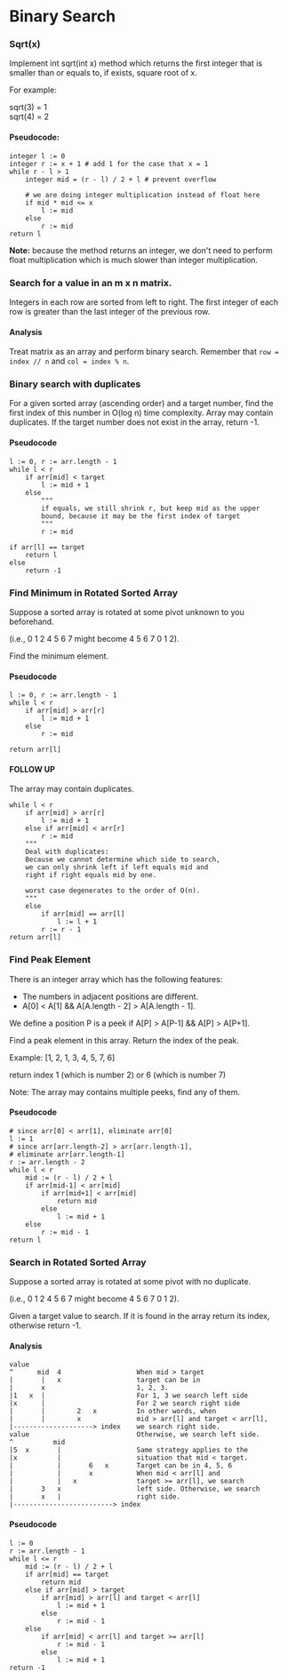 # Binary Search

### Sqrt(x)
Implement int sqrt(int x) method which returns the first integer that is smaller than or equals to, if exists, square root of x.

For example: 

sqrt(3) = 1  
sqrt(4) = 2

#### Pseudocode:
```
integer l := 0
integer r := x + 1 # add 1 for the case that x = 1
while r - l > 1
    integer mid = (r - l) / 2 + l # prevent overflow
    
    # we are doing integer multiplication instead of float here
    if mid * mid <= x
        l := mid
    else
        r := mid
return l
```

**Note:** because the method returns an integer, we don't need to perform float multiplication which is much slower than integer multiplication.

### Search for a value in an m x n matrix.
Integers in each row are sorted from left to right.
The first integer of each row is greater than the last integer of the previous row.

#### Analysis
Treat matrix as an array and perform binary search. Remember that `row = index // n` and `col = index % n`.

### Binary search with duplicates
For a given sorted array (ascending order) and a target number, find the first index of this number in O(log n) time complexity. Array may contain duplicates. If the target number does not exist in the array, return -1.

#### Pseudocode
```
l := 0, r := arr.length - 1
while l < r
    if arr[mid] < target
        l := mid + 1
    else
        """
        if equals, we still shrink r, but keep mid as the upper
        bound, because it may be the first index of target 
        """
        r := mid
        
if arr[l] == target
    return l
else
    return -1
```

### Find Minimum in Rotated Sorted Array
Suppose a sorted array is rotated at some pivot unknown to you beforehand.

(i.e., 0 1 2 4 5 6 7 might become 4 5 6 7 0 1 2).

Find the minimum element.

#### Pseudocode
```
l := 0, r := arr.length - 1
while l < r
    if arr[mid] > arr[r]
        l := mid + 1
    else
        r := mid
        
return arr[l]
```

#### FOLLOW UP
The array may contain duplicates.

```
while l < r
    if arr[mid] > arr[r]
        l := mid + 1
    else if arr[mid] < arr[r]
        r := mid
    """
    Deal with duplicates:
    Because we cannot determine which side to search, 
    we can only shrink left if left equals mid and
    right if right equals mid by one.
    
    worst case degenerates to the order of O(n).
    """
    else
        if arr[mid] == arr[l]
            l := l + 1
        r := r - 1
return arr[l]
```

### Find Peak Element
There is an integer array which has the following features:
  * The numbers in adjacent positions are different.
  * A[0] < A[1] && A[A.length - 2] > A[A.length - 1].

We define a position P is a peek if A[P] > A[P-1] && A[P] > A[P+1].

Find a peak element in this array. Return the index of the peak.

Example:
[1, 2, 1, 3, 4, 5, 7, 6]

return index 1 (which is number 2)  or 6 (which is number 7)

Note: The array may contains multiple peeks, find any of them.

#### Pseudocode
```
# since arr[0] < arr[1], eliminate arr[0]
l := 1
# since arr[arr.length-2] > arr[arr.length-1], 
# eliminate arr[arr.length-1]
r := arr.length - 2
while l < r
    mid := (r - l) / 2 + l
    if arr[mid-1] < arr[mid]
        if arr[mid+1] < arr[mid]
            return mid
        else
            l := mid + 1
    else
        r := mid - 1
return l
```

### Search in Rotated Sorted Array
Suppose a sorted array is rotated at some pivot with  no duplicate.

(i.e., 0 1 2 4 5 6 7 might become 4 5 6 7 0 1 2).

Given a target value to search. If it is found in the array return its index, otherwise return -1.

#### Analysis
```
value
^      mid  4                   When mid > target
|       |   x                   target can be in
|       x                       1, 2, 3.
|1   x  |                       For 1, 3 we search left side
|x      |                       For 2 we search right side
|       |        2   x          In other words, when 
|       |        x              mid > arr[l] and target < arr[l],
|--------------------> index    we search right side.
value                           Otherwise, we search left side.
^          mid
|5  x       |                   Same strategy applies to the
|x          |                   situation that mid < target.
|           |       6   x       Target can be in 4, 5, 6
|           |       x           When mid < arr[l] and
|           |   x               target >= arr[l], we search
|       3   x                   left side. Otherwise, we search
|       x   |                   right side.
|-------------------------> index
```

#### Pseudocode
```
l := 0
r := arr.length - 1
while l <= r
    mid := (r - l) / 2 + l
    if arr[mid] == target
        return mid
    else if arr[mid] > target
        if arr[mid] > arr[l] and target < arr[l]
            l := mid + 1
        else
            r := mid - 1
    else
        if arr[mid] < arr[l] and target >= arr[l]
            r := mid - 1
        else
            l := mid + 1
return -1
```
